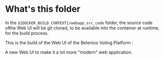 # What's this folder

In the `${DOCKER_BUILD_CONTEXT}/webapp_src_code` folder, the source code ofthe Web UI will be git cloned, to be available
into the container at runtime, for the build process.

This is the build of the Web UI of the Belenios Voting Platform :

A new Web UI to make it a lot more "modern" web application.
